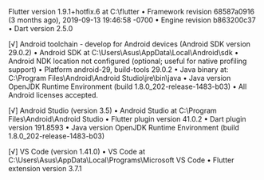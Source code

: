  Flutter version 1.9.1+hotfix.6 at C:\flutter
    • Framework revision 68587a0916 (3 months ago), 2019-09-13 19:46:58 -0700
    • Engine revision b863200c37
    • Dart version 2.5.0

[√] Android toolchain - develop for Android devices (Android SDK version 29.0.2)
    • Android SDK at C:\Users\Asus\AppData\Local\Android\sdk
    • Android NDK location not configured (optional; useful for native profiling support)
    • Platform android-29, build-tools 29.0.2
    • Java binary at: C:\Program Files\Android\Android Studio\jre\bin\java
    • Java version OpenJDK Runtime Environment (build 1.8.0_202-release-1483-b03)
    • All Android licenses accepted.

[√] Android Studio (version 3.5)
    • Android Studio at C:\Program Files\Android\Android Studio
    • Flutter plugin version 41.0.2
    • Dart plugin version 191.8593
    • Java version OpenJDK Runtime Environment (build 1.8.0_202-release-1483-b03)

[√] VS Code (version 1.41.0)
    • VS Code at C:\Users\Asus\AppData\Local\Programs\Microsoft VS Code
    • Flutter extension version 3.7.1
